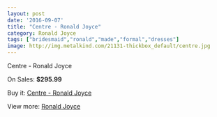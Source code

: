 ```yaml
---
layout: post
date: '2016-09-07'
title: "Centre - Ronald Joyce"
category: Ronald Joyce
tags: ["bridesmaid","ronald","made","formal","dresses"]
image: http://img.metalkind.com/21131-thickbox_default/centre.jpg
---
```

Centre - Ronald Joyce

On Sales: **$295.99**
<a href="https://www.metalkind.com/en/ronald-joyce/9256-centre.html"><amp-img layout="responsive" width="600" height="600" src="//img.metalkind.com/21131-thickbox_default/centre.jpg" alt="Centre - Ronald Joyce 0" /></a>

Buy it: [Centre - Ronald Joyce](https://www.metalkind.com/en/ronald-joyce/9256-centre.html "Centre - Ronald Joyce")

View more: [Ronald Joyce](https://www.metalkind.com/en/110-ronald-joyce "Ronald Joyce")